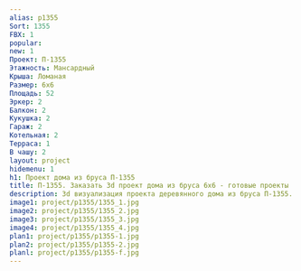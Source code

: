 ```yaml
---
alias: p1355
Sort: 1355
FBX: 1
popular: 
new: 1
Проект: П-1355
Этажность: Мансардный
Крыша: Ломаная
Размер: 6х6
Площадь: 52
Эркер: 2
Балкон: 2
Кукушка: 2
Гараж: 2
Котельная: 2
Терраса: 1
В чашу: 2
layout: project
hidemenu: 1
h1: Проект дома из бруса П-1355
title: П-1355. Заказать 3d проект дома из бруса 6х6 - готовые проекты
description: 3d визуализация проекта деревянного дома из бруса П-1355. Площадь 52 м2, размер 6х6. Вы можете внести любые изменения в проект.
image1: project/p1355/1355_1.jpg
image2: project/p1355/1355_2.jpg
image3: project/p1355/1355_3.jpg
image4: project/p1355/1355_4.jpg
plan1: project/p1355/p1355-1.jpg
plan2: project/p1355/p1355-2.jpg
planl: project/p1355/p1355-f.jpg
---
```

